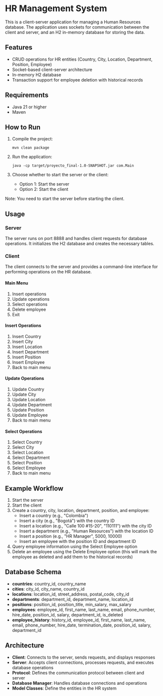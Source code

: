 # HR Management System

This is a client-server application for managing a Human Resources database. The application uses sockets for communication between the client and server, and an H2 in-memory database for storing the data.

## Features

- CRUD operations for HR entities (Country, City, Location, Department, Position, Employee)
- Socket-based client-server architecture
- In-memory H2 database
- Transaction support for employee deletion with historical records

## Requirements

- Java 21 or higher
- Maven

## How to Run

1. Compile the project:
   ```
   mvn clean package
   ```

2. Run the application:
   ```
   java -cp target/proyecto_final-1.0-SNAPSHOT.jar com.Main
   ```

3. Choose whether to start the server or the client:
   - Option 1: Start the server
   - Option 2: Start the client

Note: You need to start the server before starting the client.

## Usage

### Server

The server runs on port 8888 and handles client requests for database operations. It initializes the H2 database and creates the necessary tables.

### Client

The client connects to the server and provides a command-line interface for performing operations on the HR database.

#### Main Menu

1. Insert operations
2. Update operations
3. Select operations
4. Delete employee
0. Exit

#### Insert Operations

1. Insert Country
2. Insert City
3. Insert Location
4. Insert Department
5. Insert Position
6. Insert Employee
0. Back to main menu

#### Update Operations

1. Update Country
2. Update City
3. Update Location
4. Update Department
5. Update Position
6. Update Employee
0. Back to main menu

#### Select Operations

1. Select Country
2. Select City
3. Select Location
4. Select Department
5. Select Position
6. Select Employee
0. Back to main menu

## Example Workflow

1. Start the server
2. Start the client
3. Create a country, city, location, department, position, and employee:
   - Insert a country (e.g., "Colombia")
   - Insert a city (e.g., "Bogotá") with the country ID
   - Insert a location (e.g., "Calle 100 #15-20", "110111") with the city ID
   - Insert a department (e.g., "Human Resources") with the location ID
   - Insert a position (e.g., "HR Manager", 5000, 10000)
   - Insert an employee with the position ID and department ID
4. Query employee information using the Select Employee option
5. Delete an employee using the Delete Employee option (this will mark the employee as deleted and add them to the historical records)

## Database Schema

- **countries**: country_id, country_name
- **cities**: city_id, city_name, country_id
- **locations**: location_id, street_address, postal_code, city_id
- **departments**: department_id, department_name, location_id
- **positions**: position_id, position_title, min_salary, max_salary
- **employees**: employee_id, first_name, last_name, email, phone_number, hire_date, position_id, salary, department_id, is_deleted
- **employee_history**: history_id, employee_id, first_name, last_name, email, phone_number, hire_date, termination_date, position_id, salary, department_id

## Architecture

- **Client**: Connects to the server, sends requests, and displays responses
- **Server**: Accepts client connections, processes requests, and executes database operations
- **Protocol**: Defines the communication protocol between client and server
- **Database Manager**: Handles database connections and operations
- **Model Classes**: Define the entities in the HR system